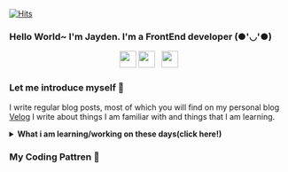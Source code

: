 <span align=center>[![Hits](https://hits.seeyoufarm.com/api/count/incr/badge.svg?url=https%3A%2F%2Fgithub.com%2FDevJayden%2Fhit-counter)](https://hits.seeyoufarm.com)<span>

### Hello World~ I'm Jayden. I'm a FrontEnd developer (●'◡'●)

<p align='center'>
<a href="https://velog.io/@jayden"><img height="30" src="https://user-images.githubusercontent.com/51406753/89021271-356c5c00-d35b-11ea-9262-4fe352600429.png"></a>
<a href="https://www.instagram.com/jayden_developer/?hl=ko"><img height="30" src="https://github.com/singhkshitij/singhkshitij/blob/master/instagram.png?raw=true"></a>&nbsp;&nbsp;
<a href="mailto:jayden@gmail.com"><img height="30" src="https://github.com/singhkshitij/singhkshitij/blob/master/mail.png?raw=true"></a>
</p>
  
### Let me introduce myself 🤟 
I write regular blog posts, most of which you will find on my personal blog [Velog](https://velog.io/@jayden)
I write about things I am familiar with and things that I am learning. 

<details>
 <summary><strong>What i am learning/working on these days(click here!)</strong></summary>
   - JavaScript <br/>
   - TypeScript <br/>
   - React <br/>
   - Node.js & Express <br/>
</details>

### My Coding Pattren 🤟 
<script src="https://gist.github.com/DevJayden/86581489374f8c2022796c4fdac797fc.js"></script>
